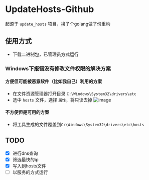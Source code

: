 # UpdateHosts-Github

起源于 `update_hosts` 项目，换了个golang做了份重构

## 使用方式

- 下载二进制包，已管理员方式运行
### Windows下报错没有修改文件权限的解决方案
#### 方便但可能被恶意软件（比如我自己）利用的方案
- 在文件资源管理器打开目录 `C:\Windows\System32\drivers\etc`
- 选中 `hosts` 文件，选择 `属性`，将只读去掉
![image](https://user-images.githubusercontent.com/33619903/130169812-c2cf69b3-b45c-4353-9d73-a3dc81caad7b.png)
#### 不方便但是可用的方案
- 将工具生成的文件覆盖到`C:\Windows\System32\drivers\etc\hosts`
## TODO

- [x] 进行dns查询
- [x] 筛选最快的ip
- [x] 写入到hosts文件
- [ ] 以服务的方式运行
